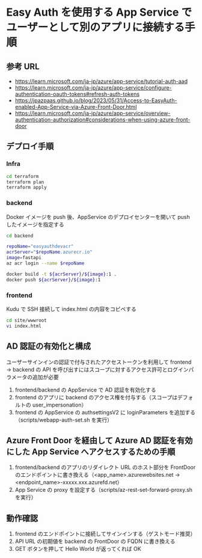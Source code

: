 # Easy Auth を使用する App Service でユーザーとして別のアプリに接続する手順

## 参考 URL

- https://learn.microsoft.com/ja-jp/azure/app-service/tutorial-auth-aad
- https://learn.microsoft.com/ja-jp/azure/app-service/configure-authentication-oauth-tokens#refresh-auth-tokens
- https://jpazpaas.github.io/blog/2023/05/31/Access-to-EasyAuth-enabled-App-Service-via-Azure-Front-Door.html
- https://learn.microsoft.com/ja-jp/azure/app-service/overview-authentication-authorization#considerations-when-using-azure-front-door

## デプロイ手順

### Infra

```bash
cd terraform
terraform plan
terraform apply
```

### backend

Docker イメージを push 後、AppService のデプロイセンターを開いて push したイメージを指定する

```bash
cd backend

repoName="easyauthdevacr"
acrServer="$repoName.azurecr.io"
image=fastapi
az acr login --name $repoName

docker build -t ${acrServer}/${image}:1 .
docker push ${acrServer}/${image}:1
```

### frontend

Kudu で SSH 接続して index.html の内容をコピペする

```bash
cd site/wwwroot
vi index.html
```

## AD 認証の有効化と構成

ユーザーサインインの認証で付与されたアクセストークンを利用して frontend → backend の API を呼び出すにはスコープに対するアクセス許可とログインパラメータの追加が必要

1. frontend/backend の AppService で AD 認証を有効化する
2. frontend のアプリに backend のアクセス権を付与する（スコープはデフォルトの user_impersonation）
3. frontend の AppService の authsettingsV2 に loginParameters を追加する（scripts/webapp-auth-set.sh を実行）

## Azure Front Door を経由して Azure AD 認証を有効にした App Service へアクセスするための手順

1. frontend/backend のアプリのリダイレクト URL のホスト部分を FrontDoor のエンドポイントに書き換える（<app_name>.azurewebsites.net → <endpoint_name>-xxxxx.xxx.azurefd.net）
2. App Service の proxy を設定する（scripts/az-rest-set-forward-proxy.sh を実行）

## 動作確認

1. frontend のエンドポイントに接続してサインインする（ゲストモード推奨）
2. API URL の初期値を backend の FrontDoor の FQDN に書き換える
3. GET ボタンを押して Hello World が返ってくれば OK
